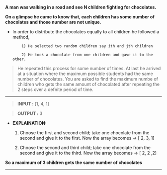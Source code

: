 **A man was walking in a road and see N children fighting for chocolates.**

**On a glimpse he came to know that, each children has some number of chocolates and those number are not unique.** 

- In order to distribute the chocolates equally to all children he followed a method,
           
          1) He selected two random children say ith and jth children

          2) He took a chocolate from one children and gave it to the other.

> He repeated this process for some number of times. 
> At last he arrived at a situation where the maximum possible students had the same number of chocolates. 
> You are asked to find the maximum numbe of children who gets the same amount of chocolated after repeating the 2 steps over a defnite period of time.

<hr>


> **INPUT :**  [1, 4, 1]

> **OUTPUT :** 3

- **EXPLAINATION:**
       
     1) Choose the first and second child; take one chocolate from the second and give it to the first. Now the array becomes → [ 2, 3, 1]
        
     2) Choose the second and third child; take one chocolate from the second and give it to the third. Now the array becomes → [ 2, 2 ,2]

**So a maximum of 3 children gets the same number of chocolates**


<hr>
